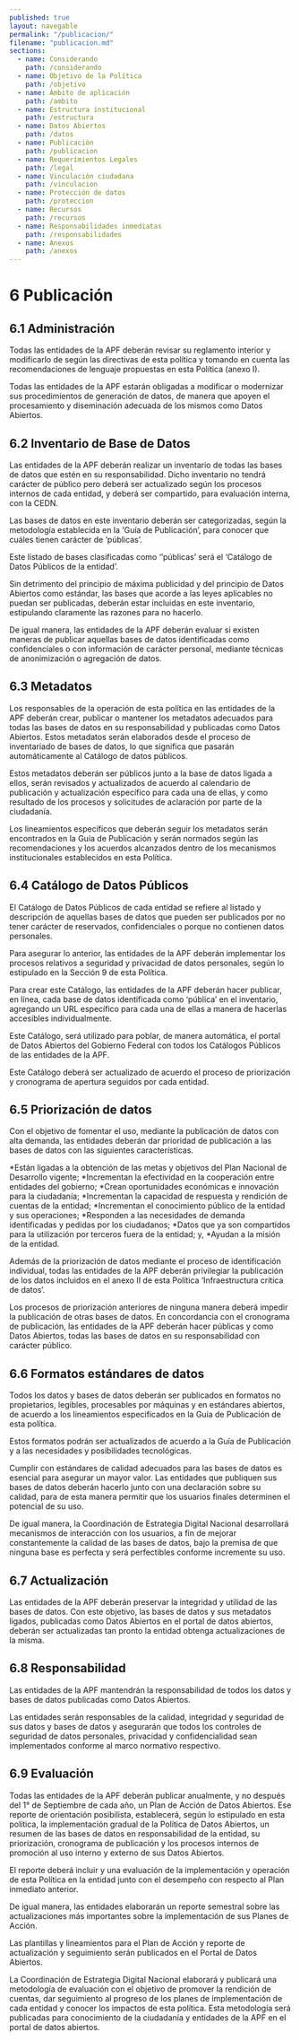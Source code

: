 ```yaml
---
published: true
layout: navegable
permalink: "/publicacion/"
filename: "publicacion.md"
sections:
  - name: Considerando
    path: /considerando
  - name: Objetivo de la Política
    path: /objetivo
  - name: Ámbito de aplicación
    path: /ambito
  - name: Estructura institucional
    path: /estructura
  - name: Datos Abiertos
    path: /datos
  - name: Publicación
    path: /publicacion
  - name: Requerimientos Legales
    path: /legal
  - name: Vinculación ciudadana
    path: /vinculacion
  - name: Protección de datos
    path: /proteccion
  - name: Recursos
    path: /recursos
  - name: Responsabilidades inmediatas
    path: /responsabilidades
  - name: Anexos
    path: /anexos
---
```



# 6 Publicación

## 6.1  Administración

Todas las entidades de la APF deberán revisar su reglamento interior y modificarlo de según las directivas de esta política y tomando en cuenta las recomendaciones de lenguaje propuestas en esta Política (anexo I).

Todas las entidades de la APF estarán obligadas a modificar o modernizar sus procedimientos de generación de datos, de manera que apoyen el procesamiento y diseminación adecuada de los mismos como Datos Abiertos.

## 6.2  Inventario de Base de Datos

Las entidades de la APF deberán realizar un inventario de todas las bases de datos que estén en su responsabilidad. Dicho inventario no tendrá carácter de público pero deberá ser actualizado según los procesos internos de cada entidad, y deberá ser compartido, para evaluación interna, con la CEDN.

Las bases de datos en este inventario deberán ser categorizadas, según la metodología establecida en la ‘Guía de Publicación’, para conocer que cuáles tienen carácter de ‘públicas’.

Este listado de bases clasificadas como ‘’públicas’ será el ‘Catálogo de Datos Públicos de la entidad’.

Sin detrimento del principio de máxima publicidad y del principio de Datos Abiertos como estándar, las bases que acorde a las leyes aplicables no puedan ser publicadas, deberán estar incluidas en este inventario, estipulando claramente las razones para no hacerlo.

De igual manera, las entidades de la APF deberán evaluar si existen maneras de publicar aquellas bases de datos identificadas como confidenciales o con información de carácter personal, mediante técnicas de anonimización o agregación de datos.


## 6.3  Metadatos

Los responsables de la operación de esta política en las entidades de la APF deberán crear, publicar o mantener los metadatos adecuados para todas las bases de datos en su responsabilidad y publicadas como Datos Abiertos. Estos metadatos serán elaborados desde el proceso de inventariado de bases de datos, lo que significa que pasarán automáticamente al Catálogo de datos públicos.

Estos metadatos deberán ser públicos junto a la base de datos ligada a ellos, serán revisados y actualizados de acuerdo al calendario de publicación y actualización específico para cada una de ellas, y como resultado de los procesos y solicitudes de aclaración por parte de la ciudadanía.

Los lineamientos específicos que deberán seguir los metadatos serán encontrados en la Guía de Publicación y serán normados según las recomendaciones y  los acuerdos alcanzados dentro de los mecanismos institucionales establecidos en esta Política.


## 6.4  Catálogo de Datos Públicos

El Catálogo de Datos Públicos de cada entidad se refiere al listado y descripción de aquellas bases de datos que pueden ser publicados por no tener carácter de reservados, confidenciales o porque no contienen datos personales.

Para asegurar lo anterior, las entidades de la APF deberán implementar los procesos relativos a seguridad y privacidad de datos personales, según lo estipulado en la Sección 9 de esta Política.

Para crear este Catálogo, las entidades de la APF deberán hacer publicar, en línea, cada base de datos identificada como ‘pública’ en el inventario, agregando un URL específico para cada una de ellas a manera de hacerlas accesibles individualmente.

Este Catálogo, será utilizado para poblar, de manera automática, el portal de Datos Abiertos del Gobierno Federal con todos los Catálogos Públicos de las entidades de la APF.

Este Catálogo deberá ser actualizado de acuerdo el proceso de priorización y cronograma de apertura seguidos por cada entidad.


## 6.5  Priorización de datos

Con el objetivo de fomentar el uso, mediante la publicación de datos con alta demanda, las entidades deberán dar prioridad de publicación a las bases de datos con las siguientes características.

*Están ligadas a la obtención de las metas y objetivos del Plan Nacional de Desarrollo vigente;
*Incrementan la efectividad en la cooperación entre entidades del gobierno;
*Crean oportunidades económicas e innovación para la ciudadanía;
*Incrementan la capacidad de respuesta y rendición de cuentas de la entidad;
*Incrementan el conocimiento público de la entidad y sus operaciones;
*Responden a las necesidades de demanda identificadas y pedidas por los ciudadanos;
*Datos que ya son compartidos para la utilización por terceros fuera de la entidad; y,
*Ayudan a la misión de la entidad.

Además de la priorización de datos mediante el proceso de identificación individual, todas las entidades de la APF deberán privilegiar la publicación de los datos incluidos en el anexo II de esta Política ‘Infraestructura crítica de datos’.

Los procesos de priorización anteriores de ninguna manera deberá impedir la publicación de otras bases de datos. En concordancia con el cronograma de publicación, las entidades de la APF deberán hacer públicas y como Datos Abiertos, todas las bases de datos en su responsabilidad con carácter público.


## 6.6  Formatos estándares de datos

Todos los datos y bases de datos deberán ser publicados en formatos no propietarios, legibles, procesables por máquinas y en estándares abiertos, de acuerdo a los lineamientos especificados en la Guía de Publicación de esta política.

Estos formatos podrán ser actualizados de acuerdo a la Guía de Publicación y a las necesidades y posibilidades tecnológicas.

Cumplir con estándares de calidad adecuados para las bases de datos es esencial para asegurar un mayor valor. Las entidades que publiquen sus bases de datos deberán hacerlo junto con una declaración sobre su calidad, para de esta manera permitir que los usuarios finales determinen el potencial de su uso.

De igual manera, la Coordinación de Estrategia Digital Nacional desarrollará mecanismos de interacción con los usuarios, a fin de mejorar constantemente la calidad de las bases de datos, bajo la premisa de que ninguna base es perfecta y será perfectibles conforme incremente su uso.


## 6.7  Actualización

Las entidades de la APF deberán preservar la integridad y utilidad de las bases de datos. Con este objetivo, las bases de datos y sus metadatos ligados, publicadas como Datos Abiertos en el portal de datos abiertos, deberán ser actualizadas tan pronto la entidad obtenga actualizaciones de la misma.


## 6.8  Responsabilidad

Las entidades de la APF mantendrán la responsabilidad de todos los datos y bases de datos publicadas como Datos Abiertos.

Las entidades serán responsables de la calidad, integridad y seguridad de sus datos y bases de datos y asegurarán que todos los controles de seguridad de datos personales, privacidad y confidencialidad sean implementados conforme al marco normativo respectivo.


## 6.9  Evaluación

Todas las entidades de la APF deberán publicar anualmente, y no después del 1° de Septiembre de cada año, un Plan de Acción de Datos Abiertos. Ese reporte de orientación posibilista, establecerá, según lo estipulado en esta política, la implementación gradual de la Política de Datos Abiertos, un resumen de las bases de datos en responsabilidad de la entidad, su priorización, cronograma de publicación y los procesos internos de promoción al uso interno y externo de sus Datos Abiertos.

El reporte deberá incluir y una evaluación de la implementación y operación de esta Política en la entidad junto con el desempeño con respecto al Plan inmediato anterior.

De igual manera, las entidades elaborarán un reporte semestral sobre las actualizaciones más importantes sobre la implementación de sus Planes de Acción.

Las plantillas y lineamientos para el Plan de Acción y reporte de actualización y seguimiento serán publicados en el Portal de Datos Abiertos.

La Coordinación de Estrategia Digital Nacional elaborará y publicará una metodología de evaluación con el objetivo de promover la rendición de cuentas, dar seguimiento al progreso de los planes de implementación de cada entidad y conocer los impactos de esta política. Esta metodología será publicadas para conocimiento de la ciudadanía y entidades de la APF en el portal de datos abiertos.



